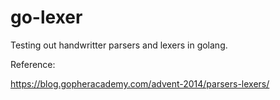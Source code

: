 # go-lexer

Testing out handwritter parsers and lexers in golang.

Reference:

https://blog.gopheracademy.com/advent-2014/parsers-lexers/
